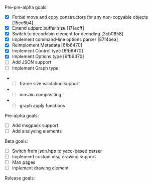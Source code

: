 Pre-pre-alpha goals:

- [x] Forbid move and copy constructors for any non-copyable objects [15ee6b4]
- [x] Extend udpsrc buffer size [171ecff]
- [x] Switch to decodebin element for decoding [3cb0858]
- [x] Implement command-line options parser [87f4bea]
- [x] Reimplement Metadata [6fb6470]
- [x] Implement Control type [6fb6470]
- [x] Implement Options type [6fb6470]
- [ ] Add JSON support
- [ ] Implement Graph type
- - [ ] frame size validation support
- - [ ] mosaic compositing
- - [ ] graph apply functions

Pre-alpha goals:

- [ ] Add msgpack support
- [ ] Add analysing elements

Beta goals:

- [ ] Switch from json.hpp to yacc-based parser
- [ ] Implement custom msg drawing support
- [ ] Man pages
- [ ] Inplement drawing element

Release goals: